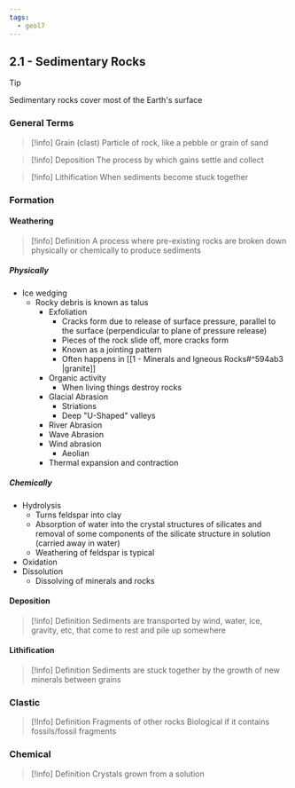 ```yaml
---
tags:
  - geol7
---
```


## 2.1 - Sedimentary Rocks

> [!tip]
> Sedimentary rocks cover most of the Earth's surface

### General Terms

> [!info] Grain (clast)
> Particle of rock, like a pebble or grain of sand

> [!info] Deposition
> The process by which gains settle and collect

> [!info] Lithification
> When sediments become stuck together
### Formation
#### Weathering

> [!info] Definition
A process where pre-existing rocks are broken down physically or chemically to produce sediments
##### Physically
* Ice wedging
	* Rocky debris is known as talus
		* Exfoliation
			* Cracks form due to release of surface pressure, parallel to the surface (perpendicular to plane of pressure release)
			* Pieces of the rock slide off, more cracks form
			* Known as a jointing pattern
			* Often happens in [[1 - Minerals and Igneous Rocks#^594ab3 |granite]]
		* Organic activity
			* When living things destroy rocks
		* Glacial Abrasion
			* Striations
			* Deep "U-Shaped" valleys
		* River Abrasion
		* Wave Abrasion
		* Wind abrasion
			* Aeolian
		* Thermal expansion and contraction
##### Chemically
* Hydrolysis
	* Turns feldspar into clay
	* Absorption of water into the crystal structures of silicates and removal of some components of the silicate structure in solution (carried away in water)
	* Weathering of feldspar is typical
* Oxidation
* Dissolution
	* Dissolving of minerals and rocks
#### Deposition

> [!info] Definition
> Sediments are transported by wind, water, ice, gravity, etc, that come to rest and pile up somewhere
#### Lithification

> [!info] Definition
> Sediments are stuck together by the growth of new minerals between grains
### Clastic

> [!Info] Definition
> Fragments of other rocks
> Biological if it contains fossils/fossil fragments
### Chemical

> [!info] Definition
> Crystals grown from a solution

